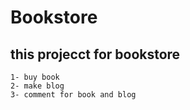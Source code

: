 # Bookstore
this projecct for bookstore 
----------------
    1- buy book 
    2- make blog
    3- comment for book and blog

